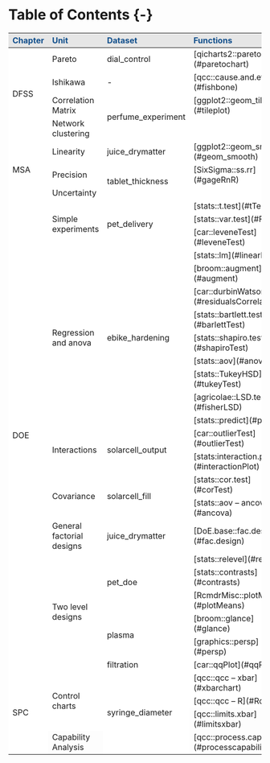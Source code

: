 
# Table of Contents {-}





<table>
 <thead>
  <tr>
   <th style="text-align:left;color: #104e8b !important;background-color: #e6e6e6 !important;"> Chapter </th>
   <th style="text-align:left;color: #104e8b !important;background-color: #e6e6e6 !important;"> Unit </th>
   <th style="text-align:left;color: #104e8b !important;background-color: #e6e6e6 !important;"> Dataset </th>
   <th style="text-align:left;color: #104e8b !important;background-color: #e6e6e6 !important;"> Functions </th>
  </tr>
 </thead>
<tbody>
  <tr>
   <td style="text-align:left;vertical-align: middle !important;background-color: white !important;" rowspan="4"> DFSS </td>
   <td style="text-align:left;background-color: white !important;"> Pareto </td>
   <td style="text-align:left;background-color: white !important;"> dial_control </td>
   <td style="text-align:left;background-color: white !important;"> [qicharts2::paretochart](#paretochart) </td>
  </tr>
  <tr>
   
   <td style="text-align:left;background-color: white !important;"> Ishikawa </td>
   <td style="text-align:left;background-color: white !important;"> - </td>
   <td style="text-align:left;background-color: white !important;"> [qcc::cause.and.effect](#fishbone) </td>
  </tr>
  <tr>
   
   <td style="text-align:left;background-color: white !important;"> Correlation Matrix </td>
   <td style="text-align:left;vertical-align: middle !important;background-color: white !important;" rowspan="2"> perfume_experiment </td>
   <td style="text-align:left;background-color: white !important;"> [ggplot2::geom_tile](#tileplot) </td>
  </tr>
  <tr>
   
   <td style="text-align:left;background-color: white !important;"> Network clustering </td>
   
   <td style="text-align:left;background-color: white !important;">  </td>
  </tr>
  <tr>
   <td style="text-align:left;vertical-align: middle !important;background-color: white !important;" rowspan="3"> MSA </td>
   <td style="text-align:left;background-color: white !important;"> Linearity </td>
   <td style="text-align:left;background-color: white !important;"> juice_drymatter </td>
   <td style="text-align:left;background-color: white !important;"> [ggplot2::geom_smooth](#geom_smooth) </td>
  </tr>
  <tr>
   
   <td style="text-align:left;background-color: white !important;"> Precision </td>
   <td style="text-align:left;vertical-align: middle !important;background-color: white !important;" rowspan="2"> tablet_thickness </td>
   <td style="text-align:left;background-color: white !important;"> [SixSigma::ss.rr](#gageRnR) </td>
  </tr>
  <tr>
   
   <td style="text-align:left;background-color: white !important;"> Uncertainty </td>
   
   <td style="text-align:left;background-color: white !important;">  </td>
  </tr>
  <tr>
   <td style="text-align:left;vertical-align: middle !important;background-color: white !important;" rowspan="23"> DOE </td>
   <td style="text-align:left;vertical-align: middle !important;background-color: white !important;" rowspan="3"> Simple experiments </td>
   <td style="text-align:left;vertical-align: middle !important;background-color: white !important;" rowspan="3"> pet_delivery </td>
   <td style="text-align:left;background-color: white !important;"> [stats::t.test](#tTest) </td>
  </tr>
  <tr>
   
   
   
   <td style="text-align:left;background-color: white !important;"> [stats::var.test](#FTest) </td>
  </tr>
  <tr>
   
   
   
   <td style="text-align:left;background-color: white !important;"> [car::leveneTest](#leveneTest) </td>
  </tr>
  <tr>
   
   <td style="text-align:left;vertical-align: middle !important;background-color: white !important;" rowspan="9"> Regression and anova </td>
   <td style="text-align:left;vertical-align: middle !important;background-color: white !important;" rowspan="9"> ebike_hardening </td>
   <td style="text-align:left;background-color: white !important;"> [stats::lm](#linearModel) </td>
  </tr>
  <tr>
   
   
   
   <td style="text-align:left;background-color: white !important;"> [broom::augment](#augment) </td>
  </tr>
  <tr>
   
   
   
   <td style="text-align:left;background-color: white !important;"> [car::durbinWatsonTest](#residualsCorrelation) </td>
  </tr>
  <tr>
   
   
   
   <td style="text-align:left;background-color: white !important;"> [stats::bartlett.test](#barlettTest) </td>
  </tr>
  <tr>
   
   
   
   <td style="text-align:left;background-color: white !important;"> [stats::shapiro.test](#shapiroTest) </td>
  </tr>
  <tr>
   
   
   
   <td style="text-align:left;background-color: white !important;"> [stats::aov](#anova) </td>
  </tr>
  <tr>
   
   
   
   <td style="text-align:left;background-color: white !important;"> [stats::TukeyHSD](#tukeyTest) </td>
  </tr>
  <tr>
   
   
   
   <td style="text-align:left;background-color: white !important;"> [agricolae::LSD.test](#fisherLSD) </td>
  </tr>
  <tr>
   
   
   
   <td style="text-align:left;background-color: white !important;"> [stats::predict](#predict) </td>
  </tr>
  <tr>
   
   <td style="text-align:left;vertical-align: middle !important;background-color: white !important;" rowspan="2"> Interactions </td>
   <td style="text-align:left;vertical-align: middle !important;background-color: white !important;" rowspan="2"> solarcell_output </td>
   <td style="text-align:left;background-color: white !important;"> [car::outlierTest](#outlierTest) </td>
  </tr>
  <tr>
   
   
   
   <td style="text-align:left;background-color: white !important;"> [stats:interaction.plot](#interactionPlot) </td>
  </tr>
  <tr>
   
   <td style="text-align:left;vertical-align: middle !important;background-color: white !important;" rowspan="2"> Covariance </td>
   <td style="text-align:left;vertical-align: middle !important;background-color: white !important;" rowspan="2"> solarcell_fill </td>
   <td style="text-align:left;background-color: white !important;"> [stats::cor.test](#corTest) </td>
  </tr>
  <tr>
   
   
   
   <td style="text-align:left;background-color: white !important;"> [stats::aov – ancova](#ancova) </td>
  </tr>
  <tr>
   
   <td style="text-align:left;background-color: white !important;"> General factorial designs </td>
   <td style="text-align:left;background-color: white !important;"> juice_drymatter </td>
   <td style="text-align:left;background-color: white !important;"> [DoE.base::fac.design](#fac.design) </td>
  </tr>
  <tr>
   
   <td style="text-align:left;vertical-align: middle !important;background-color: white !important;" rowspan="6"> Two level designs </td>
   <td style="text-align:left;vertical-align: middle !important;background-color: white !important;" rowspan="3"> pet_doe </td>
   <td style="text-align:left;background-color: white !important;"> [stats::relevel](#relevel) </td>
  </tr>
  <tr>
   
   
   
   <td style="text-align:left;background-color: white !important;"> [stats::contrasts](#contrasts) </td>
  </tr>
  <tr>
   
   
   
   <td style="text-align:left;background-color: white !important;"> [RcmdrMisc::plotMeans](#plotMeans) </td>
  </tr>
  <tr>
   
   
   <td style="text-align:left;vertical-align: middle !important;background-color: white !important;" rowspan="2"> plasma </td>
   <td style="text-align:left;background-color: white !important;"> [broom::glance](#glance) </td>
  </tr>
  <tr>
   
   
   
   <td style="text-align:left;background-color: white !important;"> [graphics::persp](#persp) </td>
  </tr>
  <tr>
   
   
   <td style="text-align:left;background-color: white !important;"> filtration </td>
   <td style="text-align:left;background-color: white !important;"> [car::qqPlot](#qqPlot) </td>
  </tr>
  <tr>
   <td style="text-align:left;vertical-align: middle !important;background-color: white !important;" rowspan="4"> SPC </td>
   <td style="text-align:left;vertical-align: middle !important;background-color: white !important;" rowspan="3"> Control charts </td>
   <td style="text-align:left;vertical-align: middle !important;background-color: white !important;" rowspan="4"> syringe_diameter </td>
   <td style="text-align:left;background-color: white !important;"> [qcc::qcc – xbar](#xbarchart) </td>
  </tr>
  <tr>
   
   
   
   <td style="text-align:left;background-color: white !important;"> [qcc::qcc – R](#Rchart) </td>
  </tr>
  <tr>
   
   
   
   <td style="text-align:left;"> [qcc::limits.xbar](#limitsxbar) </td>
  </tr>
  <tr>
   
   <td style="text-align:left;"> Capability Analysis </td>
   
   <td style="text-align:left;"> [qcc::process.capability](#processcapability) </td>
  </tr>
</tbody>
</table>

